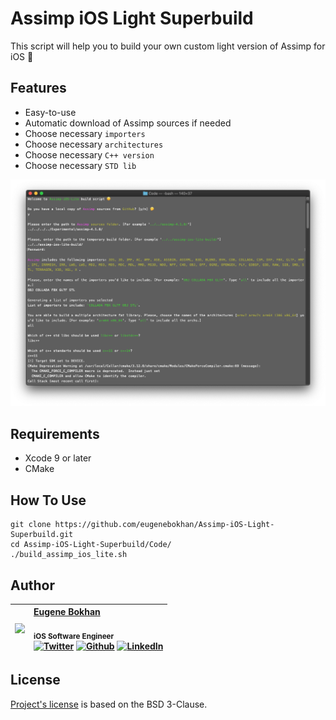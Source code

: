 # Assimp iOS Light Superbuild

This script will help you to build your own custom light version of Assimp for iOS 🙂

## Features

* Easy-to-use
* Automatic download of Assimp sources if needed
* Choose necessary `importers`
* Choose necessary `architectures`
* Choose necessary `C++ version`
* Choose necessary `STD lib`

<p align="center">
    <img src="Media/Assimp-iOS-Light-Superbuild.png", width="800">
</p>

## Requirements

* Xcode 9 or later
* CMake

## How To Use

```shell
git clone https://github.com/eugenebokhan/Assimp-iOS-Light-Superbuild.git
cd Assimp-iOS-Light-Superbuild/Code/
./build_assimp_ios_lite.sh
```

## Author
| [<img src="https://avatars1.githubusercontent.com/u/8983647?s=460&amp;v=4" width="120px;"/>](https://github.com/eugenebokhan)   | [Eugene Bokhan](https://github.com/eugenebokhan)<br/><br/><sub>iOS Software Engineer</sub><br/> [![Twitter][1.1]][1] [![Github][2.1]][2] [![LinkedIn][3.1]][3]|
| - | :- |

[1.1]: http://i.imgur.com/wWzX9uB.png (twitter icon without padding)
[2.1]: http://i.imgur.com/9I6NRUm.png (github icon without padding)
[3.1]: https://www.kingsfund.org.uk/themes/custom/kingsfund/dist/img/svg/sprite-icon-linkedin.svg (linkedin icon)

[1]: https://twitter.com/eugenebokhan
[2]: https://github.com/eugenebokhan
[3]: https://www.linkedin.com/in/eugenebokhan/

## License

[Project's license](LICENSE) is based on the BSD 3-Clause.
